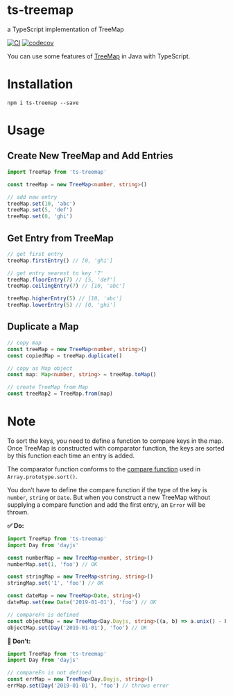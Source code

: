 # ts-treemap

a TypeScript implementation of TreeMap

[![CI](https://circleci.com/gh/yuyasvx/ts-treemap/tree/master.svg?style=shield&circle-token=f7dfd3305577f40429c6b2046bc658cbc3614997)](https://circleci.com/gh/yuyasvx/ts-treemap)
[![codecov](https://codecov.io/gh/yuyasvx/ts-treemap/branch/master/graph/badge.svg)](https://codecov.io/gh/yuyasvx/ts-treemap)

You can use some features of [TreeMap](https://docs.oracle.com/javase/8/docs/api/java/util/TreeMap.html) in Java with TypeScript.

# Installation

```
npm i ts-treemap --save
```

# Usage


## Create New TreeMap and Add Entries

```typescript
import TreeMap from 'ts-treemap'

const treeMap = new TreeMap<number, string>()

// add new entry
treeMap.set(10, 'abc')
treeMap.set(5, 'def')
treeMap.set(0, 'ghi')
```

## Get Entry from TreeMap

```typescript
// get first entry
treeMap.firstEntry() // [0, 'ghi']

// get entry nearest to key '7'
treeMap.floorEntry(7) // [5, 'def']
treeMap.ceilingEntry(7) // [10, 'abc']

treeMap.higherEntry(5) // [10, 'abc']
treeMap.lowerEntry(5) // [0, 'ghi']
```

## Duplicate a Map

```typescript
// copy map
const treeMap = new TreeMap<number, string>()
const copiedMap = treeMap.duplicate()

// copy as Map object
const map: Map<number, string> = treeMap.toMap()

// create TreeMap from Map
const treeMap2 = TreeMap.from(map)
```

# Note

To sort the keys, you need to define a function to compare keys in the map. Once TreeMap is constructed with comparator function, the keys are sorted by this function each time an entry is added.

The comparator function conforms to the [compare function](https://developer.mozilla.org/en-US/docs/Web/JavaScript/Reference/Global_Objects/Array/sort#Description) used in `Array.prototype.sort()`.


You don’t have to define the compare function if the type of the key is `number`, `string` or `Date`. But when you construct a new TreeMap without supplying a compare function and add the first entry, an `Error` will be thrown.


**✅ Do:**

```typescript
import TreeMap from 'ts-treemap'
import Day from 'dayjs'

const numberMap = new TreeMap<number, string>()
numberMap.set(1, 'foo') // OK

const stringMap = new TreeMap<string, string>()
stringMap.set('1', 'foo') // OK

const dateMap = new TreeMap<Date, string>()
dateMap.set(new Date('2019-01-01'), 'foo') // OK

// compareFn is defined
const objectMap = new TreeMap<Day.Dayjs, string>((a, b) => a.unix() - b.unix())
objectMap.set(Day('2019-01-01'), 'foo') // OK
```

**🛑 Don’t:**

```typescript
import TreeMap from 'ts-treemap'
import Day from 'dayjs'

// compareFn is not defined
const errMap = new TreeMap<Day.Dayjs, string>()
errMap.set(Day('2019-01-01'), 'foo') // throws error
```
